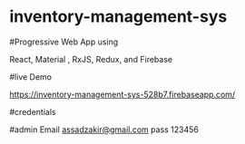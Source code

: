 # inventory-management-sys


#Progressive Web App using

React, Material , RxJS, Redux, and Firebase

#live Demo

https://inventory-management-sys-528b7.firebaseapp.com/

#credentials

#admin
Email assadzakir@gmail.com
pass  123456

